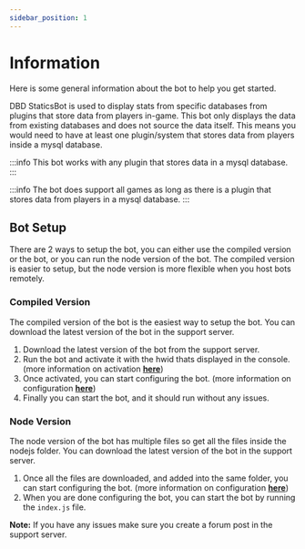 ```yaml
---
sidebar_position: 1
---
```


# Information

Here is some general information about the bot to help you get started.

DBD StaticsBot is used to display stats from specific databases from plugins that store data from players in-game. This bot only displays the data from existing databases and does not source the data itself. This means you would need to have at least one plugin/system that stores data from players inside a mysql database.

:::info
This bot works with any plugin that stores data in a mysql database.
:::

:::info
The bot does support all games as long as there is a plugin that stores data from players in a mysql database.
:::

## Bot Setup

There are 2 ways to setup the bot, you can either use the compiled version or the bot, or you can run the node version of the bot. The compiled version is easier to setup, but the node version is more flexible when you host bots remotely.

### Compiled Version

The compiled version of the bot is the easiest way to setup the bot. You can download the latest version of the bot in the support server.

1. Download the latest version of the bot from the support server.
2. Run the bot and activate it with the hwid thats displayed in the console. (more information on activation [**here**](/docs/activations))
3. Once activated, you can start configuring the bot. (more information on configuration [**here**](/docs/staticsbot/configuration))
4. Finally you can start the bot, and it should run without any issues.

### Node Version

The node version of the bot has multiple files so get all the files inside the nodejs folder. You can download the latest version of the bot in the support server.

1. Once all the files are downloaded, and added into the same folder, you can start configuring the bot. (more information on configuration [**here**](/docs/staticsbot/configuration))
2. When you are done configuring the bot, you can start the bot by running the `index.js` file.

**Note:** If you have any issues make sure you create a forum post in the support server.
